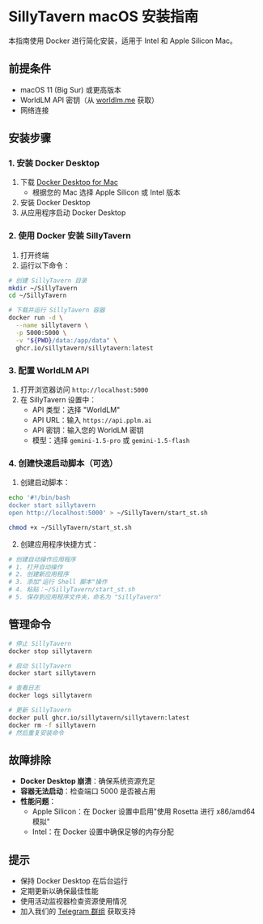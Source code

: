 # SillyTavern macOS 安装指南

本指南使用 Docker 进行简化安装，适用于 Intel 和 Apple Silicon Mac。

## 前提条件

- macOS 11 (Big Sur) 或更高版本
- WorldLM API 密钥（从 [worldlm.me](https://worldlm.me) 获取）
- 网络连接

## 安装步骤

### 1. 安装 Docker Desktop

1. 下载 [Docker Desktop for Mac](https://www.docker.com/products/docker-desktop/)
   - 根据您的 Mac 选择 Apple Silicon 或 Intel 版本
2. 安装 Docker Desktop
3. 从应用程序启动 Docker Desktop

### 2. 使用 Docker 安装 SillyTavern

1. 打开终端
2. 运行以下命令：
```bash
# 创建 SillyTavern 目录
mkdir ~/SillyTavern
cd ~/SillyTavern

# 下载并运行 SillyTavern 容器
docker run -d \
  --name sillytavern \
  -p 5000:5000 \
  -v "${PWD}/data:/app/data" \
  ghcr.io/sillytavern/sillytavern:latest
```

### 3. 配置 WorldLM API

1. 打开浏览器访问 `http://localhost:5000`
2. 在 SillyTavern 设置中：
   - API 类型：选择 "WorldLM"
   - API URL：输入 `https://api.pplm.ai`
   - API 密钥：输入您的 WorldLM 密钥
   - 模型：选择 `gemini-1.5-pro` 或 `gemini-1.5-flash`

### 4. 创建快速启动脚本（可选）

1. 创建启动脚本：
```bash
echo '#!/bin/bash
docker start sillytavern
open http://localhost:5000' > ~/SillyTavern/start_st.sh

chmod +x ~/SillyTavern/start_st.sh
```

2. 创建应用程序快捷方式：
```bash
# 创建自动操作应用程序
# 1. 打开自动操作
# 2. 创建新应用程序
# 3. 添加"运行 Shell 脚本"操作
# 4. 粘贴：~/SillyTavern/start_st.sh
# 5. 保存到应用程序文件夹，命名为 "SillyTavern"
```

## 管理命令

```bash
# 停止 SillyTavern
docker stop sillytavern

# 启动 SillyTavern
docker start sillytavern

# 查看日志
docker logs sillytavern

# 更新 SillyTavern
docker pull ghcr.io/sillytavern/sillytavern:latest
docker rm -f sillytavern
# 然后重复安装命令
```

## 故障排除

- **Docker Desktop 崩溃**：确保系统资源充足
- **容器无法启动**：检查端口 5000 是否被占用
- **性能问题**：
  - Apple Silicon：在 Docker 设置中启用"使用 Rosetta 进行 x86/amd64 模拟"
  - Intel：在 Docker 设置中确保足够的内存分配

## 提示

- 保持 Docker Desktop 在后台运行
- 定期更新以确保最佳性能
- 使用活动监视器检查资源使用情况
- 加入我们的 [Telegram 群组](https://t.me/+xun3ZpFI2Co2OTJl) 获取支持